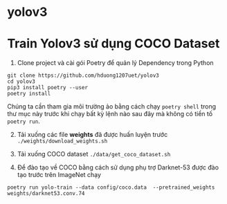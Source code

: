 # yolov3
# Train Yolov3 sử dụng COCO Dataset
1. Clone project và cài gói Poetry để quản lý Dependency trong Python
```
git clone https://github.com/hduong1207uet/yolov3
cd yolov3
pip3 install poetry --user
poetry install
```

Chúng ta cần tham gia môi trường ảo bằng cách chạy ```poetry shell``` trong thư mục này trước khi chạy bất kỳ lệnh nào sau đây mà không có tiền tố ```poetry run```.

2. Tải xuống các file **weights** đã được huấn luyện trước
```./weights/download_weights.sh```
  
3. Tải xuống COCO dataset
```./data/get_coco_dataset.sh```
  
4. Để đào tạo về COCO bằng cách sử dụng phụ trợ Darknet-53 được đào tạo trước trên ImageNet chạy

```poetry run yolo-train --data config/coco.data  --pretrained_weights weights/darknet53.conv.74```
